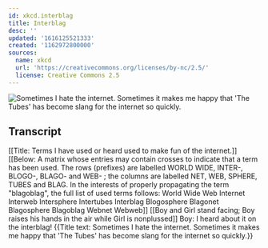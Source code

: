 ```yaml
---
id: xkcd.interblag
title: Interblag
desc: ''
updated: '1616125521333'
created: '1162972800000'
sources:
  name: xkcd
  url: 'https://creativecommons.org/licenses/by-nc/2.5/'
  license: Creative Commons 2.5
---
```

![Sometimes I hate the internet.  Sometimes it makes me happy that 'The Tubes' has become slang for the internet so quickly.](https://imgs.xkcd.com/comics/interblag.png)

## Transcript
[[Title: Terms I have used or heard used to make fun of the  internet.]]
[[Below: A matrix whose entries may contain crosses to indicate that a term has been used.  The rows (prefixes) are labelled WORLD WIDE, INTER-, BLOGO-, BLAGO- and WEB- ; the columns are labelled NET, WEB, SPHERE, TUBES and BLAG.  In the interests of properly propagating the term "blagoblag", the full list of used terms follows:
World Wide Web
Internet
Interweb
Intersphere
Intertubes
Interblag
Blogosphere
Blagonet
Blagosphere
Blagoblag
Webnet
Webweb]]
[[Boy and Girl stand facing; Boy raises his hands in the air while Girl is nonplussed]]
Boy: I heard about it on the interblag!
{{Title text: Sometimes I hate the internet.  Sometimes it makes me happy that 'The Tubes' has become slang for the internet so quickly.}}
